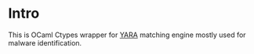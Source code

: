 # Intro

This is OCaml Ctypes wrapper for [YARA](https://yara.readthedocs.io) matching engine mostly used for malware identification.
